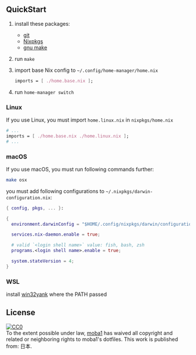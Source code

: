 ## QuickStart

1. install these packages:
    - [git](https://git-scm.com/)
    - [Nixpkgs](https://github.com/NixOS/nixpkgs)
    - [gnu make](https://www.gnu.org/software/make/)

1. run `make`
1. import base Nix config to `~/.config/home-manager/home.nix`
   ```nix
   imports = [ ./home.base.nix ];
   ```
1. run `home-manager switch`

### Linux

If you use Linux, you must import `home.linux.nix` in `nixpkgs/home.nix`

```nix
# ...
imports = [ ./home.base.nix ./home.linux.nix ];
# ...
```

### macOS

If you use macOS, you must run following commands further:

```bash
make osx
```

you must add following configurations to `~/.nixpkgs/darwin-configuration.nix`:

```nix
{ config, pkgs, ... }:

{
  environment.darwinConfig = "$HOME/.config/nixpkgs/darwin/configuration.nix";

  services.nix-daemon.enable = true;

  # valid `<login shell name>` value: fish, bash, zsh
  programs.<login shell name>.enable = true;

  system.stateVersion = 4;
}
```

### WSL
install [win32yank](https://github.com/equalsraf/win32yank) where the PATH passed

## License

<p xmlns:dct="http://purl.org/dc/terms/" xmlns:vcard="http://www.w3.org/2001/vcard-rdf/3.0#">
  <a rel="license"
     href="http://creativecommons.org/publicdomain/zero/1.0/">
    <img src="http://i.creativecommons.org/p/zero/1.0/88x31.png" style="border-style: none;" alt="CC0" />
  </a>
  <br />
  To the extent possible under law,
  <a rel="dct:publisher"
     href="https://github.com/moba1/dotfiles">
    <span property="dct:title">moba1</span></a>
  has waived all copyright and related or neighboring rights to
  <span property="dct:title">moba1's dotfiles</span>.
This work is published from:
<span property="vcard:Country" datatype="dct:ISO3166"
      content="JP" about="https://github.com/moba1/dotfiles">
  日本</span>.
</p>

